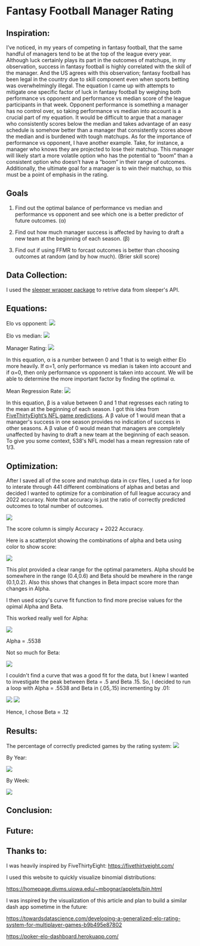 # Fantasy Football Manager Rating

## Inspiration:
I’ve noticed, in my years of competing in fantasy football, that the same handful of managers tend to be at the top of the league every year. Although luck certainly plays its part in the outcomes of matchups, in my observation, success in fantasy football is highly correlated with the skill of the manager. And the US agrees with this observation; fantasy football has been legal in the country due to skill component even when sports betting was overwhelmingly illegal. The equation I came up with attempts to mitigate one specific factor of luck in fantasy football by weighing both performance vs opponent and performance vs median score of the league participants in that week. Opponent performance is something a manager has no control over, so taking performance vs median into account is a crucial part of my equation. It would be difficult to argue that a manager who consistently scores below the median and takes advantage of an easy schedule is somehow better than a manager that consistently scores above the median and is burdened with tough matchups. As for the importance of performance vs opponent, I have another example. Take, for instance, a manager who knows they are projected to lose their matchup. This manager will likely start a more volatile option who has the potential to “boom” than a consistent option who doesn’t have a “boom” in their range of outcomes. Additionally, the ultimate goal for a manager is to win their matchup, so this must be a point of emphasis in the rating.

## Goals
1. Find out the optimal balance of performance vs median and performance vs opponent and see which one is a better predictor of future outcomes. (α)

2. Find out how much manager success is affected by having to draft a new team at the beginning of each season. (β)

3. Find out if using FFMR to forcast outcomes is better than choosing outcomes at random (and by how much). (Brier skill score)

## Data Collection:
I used the [sleeper wrapper package](https://github.com/dtsong/sleeper-api-wrapper) to retrive data from sleeper's API. 

## Equations:
Elo vs opponent:
![](readme_images/vprime.PNG)

Elo vs median:
![](readme_images/mprime.PNG)

Manager Rating:
![](readme_images/mrating.PNG)

In this equation, α is a number between 0 and 1 that is to weigh either Elo more heavily. If α=1, only performance vs median is taken into account and if α=0, then only performance vs opponent is taken into account. We will be able to determine the more important factor by finding the optimal α.

Mean Regression Rate:
![](readme_images/mrr.PNG)

In this equation, β is a value between 0 and 1 that regresses each rating to the mean at the beginning of each season. I got this idea from [FiveThirtyEight’s NFL game predictions](https://fivethirtyeight.com/methodology/how-our-nfl-predictions-work/). A β value of 1 would mean that a manager's success in one season provides no indication of success in other seasons. A β value of 0 would mean that managers are completely unaffected by having to draft a new team at the beginning of each season. To give you some context, 538's NFL model has a mean regression rate of 1/3.

## Optimization:

After I saved all of the score and matchup data in csv files, I used a for loop to interate through 441 different combinations of alphas and betas and decided I wanted to optimize for a combination of full league accuracy and 2022 accuracy. Note that accuracy is just the ratio of correctly predicted outcomes to total number of outcomes.

![](readme_images/alphabeta_table.PNG)

The score column is simply Accuracy + 2022 Accuracy.

Here is a scatterplot showing the combinations of alpha and beta using color to show score:

![](readme_images/alphabeta_scatter1.png)

This plot provided a clear range for the optimal parameters. Alpha should be somewhere in the range (0.4,0.6) and Beta should be mewhere in the range (0.1,0.2). Also this shows that changes in Beta impact score more than changes in Alpha.

I then used scipy's curve fit function to find more precise values for the opimal Alpha and Beta.

This worked really well for Alpha:

![](readme_images/alpha_plot.png)

Alpha = .5538

Not so much for Beta:

![](readme_images/beta_plot.png)

I couldn't find a curve that was a good fit for the data, but I knew I wanted to investigate the peak between Beta = .5 and Beta .15. So, I decided to run a loop with Alpha = .5538 and Beta in (.05,.15) incrementing by .01:

![](readme_images/beta_opt.PNG)
![](readme_images/beta_opt2.PNG)

Hence, I chose Beta = .12

## Results:
The percentage of correctly predicted games by the rating system:
![](readme_images/opt_pred_perc.PNG)

By Year:

![](readme_images/perc_by_year.PNG)

By Week:

![](readme_images/perc_by_week.PNG)

 
## Conclusion:



## Future:


## Thanks to:
I was heavily inspired by FiveThirtyEight:
https://fivethirtyeight.com/ 

I used this website to quickly visualize binomial distributions:

https://homepage.divms.uiowa.edu/~mbognar/applets/bin.html 

I was inspired by the visualization of this article and plan to build a similar dash app sometime in the future:

https://towardsdatascience.com/developing-a-generalized-elo-rating-system-for-multiplayer-games-b9b495e87802 

https://poker-elo-dashboard.herokuapp.com/ 
